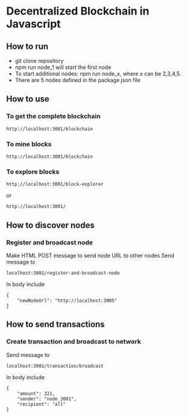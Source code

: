 # Decentralized Blockchain in Javascript  

## How to run  
* git clone repository
* npm run node_1 will start the first node  
* To start additional nodes: npm run node_x, where x can be 2,3,4,5.  
* There are 5 nodes defined in the package.json file  

## How to use  
### To get the complete blockchain  
```
http://localhost:3001/blockchain
```
### To mine blocks
```
http://localhost:3001/blockchain
```
### To explore blocks  
```
http://localhost:3001/block-explorer
```
or
```
http://localhost:3001/
```

## How to discover nodes   
### Register and broadcast node  
Make HTML POST message to send node URL to other nodes
Send message to  
```
localhost:3001/register-and-broadcast-node
```
In body include  
```
{
	"newNodeUrl": "http://localhost:3005"
}
```

## How to send transactions   
### Create transaction and broadcast to network  
Send message to
```
localhost:3001/transaction/broadcast
```
In body include
```
{
	"amount": 321,
	"sender": "node_3001",
	"recipient": "all"
}
```
